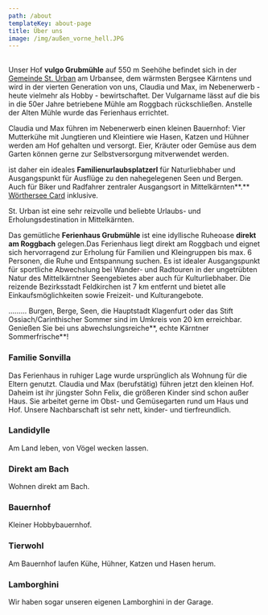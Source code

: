```yaml
---
path: /about
templateKey: about-page
title: Über uns
image: /img/außen_vorne_hell.JPG
---
```

\
Unser Hof **vulgo Grubmühle** auf 550 m Seehöhe befindet sich in der [Gemeinde St. Urban](https://www.sturban.at/) am Urbansee, dem wärmsten Bergsee Kärntens und wird in der vierten Generation von uns, Claudia und Max, im Nebenerwerb - heute vielmehr als Hobby - bewirtschaftet. Der Vulgarname lässt auf die bis in die 50er Jahre betriebene Mühle am Roggbach rückschließen. Anstelle der Alten Mühle wurde das Ferienhaus errichtet.

Claudia und Max führen im Nebenerwerb einen kleinen Bauernhof: Vier Mutterkühe mit Jungtieren und Kleintiere wie Hasen, Katzen und Hühner werden am Hof gehalten und versorgt. Eier, Kräuter oder Gemüse aus dem Garten können gerne zur Selbstversorgung mitverwendet werden.  

ist daher ein ideales **Familienurlaubsplatzerl** für Naturliebhaber und Ausgangspunkt für Ausflüge zu den nahegelegenen Seen und Bergen. Auch für Biker und Radfahrer zentraler Ausgangsort in Mittelkärnten**.** [Wörthersee Card](https://www.woerthersee.com/de/woerthersee-plus-card/) inklusive.

St. Urban ist eine sehr reizvolle und beliebte Urlaubs- und Erholungsdestination in Mittelkärnten.

Das gemütliche **Ferienhaus Grubmühle** ist eine idyllische Ruheoase **direkt am Roggbach** gelegen.Das Ferienhaus liegt direkt am Roggbach und eignet sich hervorragend zur Erholung für Familien und Kleingruppen bis max. 6 Personen, die Ruhe und Entspannung suchen. Es ist idealer Ausgangspunkt für sportliche Abwechslung bei Wander- und Radtouren in der ungetrübten Natur des Mittelkärntner Seengebietes aber auch für Kulturliebhaber. Die reizende Bezirksstadt Feldkirchen ist 7 km entfernt und bietet alle Einkaufsmöglichkeiten sowie Freizeit- und Kulturangebote.

......... Burgen, Berge, Seen, die Hauptstadt Klagenfurt oder das Stift Ossiach/Carinthischer Sommer sind im Umkreis von 20 km erreichbar. Genießen Sie bei uns abwechslungsreiche**, echte Kärntner Sommerfrische**!

### Familie Sonvilla

Das Ferienhaus in ruhiger Lage wurde ursprünglich als Wohnung für die Eltern genutzt. Claudia und Max (berufstätig) führen jetzt den kleinen Hof. Daheim ist ihr jüngster Sohn Felix, die größeren Kinder sind schon außer Haus. Sie arbeitet gerne im Obst- und Gemüsegarten rund um Haus und Hof. Unsere Nachbarschaft ist sehr nett, kinder- und tierfreundlich.

### Landidylle

Am Land leben, von Vögel wecken lassen.

### Direkt am Bach

Wohnen direkt am Bach.

### Bauernhof

Kleiner Hobbybauernhof.

### Tierwohl

Am Bauernhof laufen Kühe, Hühner, Katzen und Hasen herum.

### Lamborghini

Wir haben sogar unseren eigenen Lamborghini in der Garage.